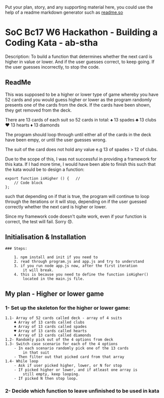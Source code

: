 Put your plan, story, and any supporting material here, you could use the help of a readme markdown generator such as [readme.so](https://readme.so/)


# SoC Bc17 W6 Hackathon - Building a Coding Kata - ab-stha

Description: To build a function that determines whether the next card is higher in value or lower. And if the user guesses correct, to keep going. If the user guesses incorrectly, to stop the code.


## ReadMe

This was supposed to be a higher or lower type of game whereby you have 52 cards and you would guess higher or lower as the program randomly presents one of the cards from the deck. If the cards have been shown, they get removed from the deck.

There are 13 cards of each suit so 52 cards in total:
 ♠️ 13 spades
 ♣️ 13 clubs
 ♥️ 13 hearts
 ♦️ 13 diamonds

The program should loop through until either all of the cards in the deck have been empy, or until the user guesses wrong.

The suit of the card does not hold any value e.g 13 of spades > 12 of clubs.

Due to the scope of this, I was not successful in providing a framework for this kata. If I had more time, I would have been able to finish this such that the kata would be to design a function:

```
export function isHigher () {   // 
    // Code block
};
```

such that depending on if that is true, the program will continue to loop through the iterations or it will stop, depending on if 
the user guessed correctly whether the next card is higher or lower.

Since my framework code doesn't quite work, even if your function is correct, the test will fail. Sorry 😞.



## Initialisation & Installation

    ### Steps:

        1. npm install and init if you need to
        2. read through program.js and app.js and try to understand
        3. if you run node app.js now, after the first iteration
            it will break.
        4. this is because you need to define the function isHigher()
            located in the main.js file.


## My plan - Higher or lower game

### 1- Set up the skeleton for the higher or lower game:
    1.1- Array of 52 cards called deck - array of 4 suits
        ♣️ Array of 13 cards called clubs
        ♠️ Array of 13 cards called spades
        ♥️ Array of 13 cards called hearts
        ♦️ Array of 13 cards called diamonds
    1.2- Randomly pick out of the 4 options from deck
    1.3- Switch case scenario for each of the 4 options
        - In each scenario randomly pick one of the 13 cards
            in that suit
        - Then filter out that picked card from that array
    1.4- While loop
        - Ask if user picked higher, lower, or N for stop
        - If picked higher or lower, and if atleast one array is
            still empty, keep looping.
        - If picked N then stop loop.

### 2- Decide which function to leave unfinished to be used in kata



